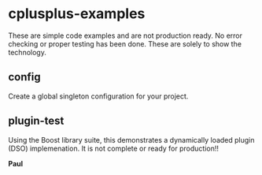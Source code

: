 # cplusplus-examples
These are simple code examples and are not production ready. No error checking or proper testing has been done. These are solely to show the technology.

## config
Create a global singleton configuration for your project.

## plugin-test
Using the Boost library suite, this demonstrates a dynamically loaded plugin (DSO) implemenation. It is not complete or ready for production!!

**Paul**
